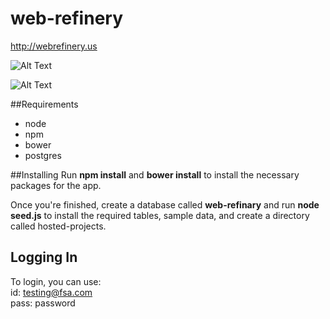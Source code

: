 # web-refinery

http://webrefinery.us

![Alt Text](https://github.com/ivanyyuk/web-refinery/raw/master/browser/images/webrefinery_interface.gif)

![Alt Text](https://github.com/ivanyyuk/web-refinery/raw/master/browser/images/webrefinery_export.gif)

##Requirements
- node
- npm
- bower
- postgres

##Installing
Run __npm install__ and __bower install__ to install the necessary packages for the app. 

Once you're finished, create a database called __web-refinary__ and run __node seed.js__ to install the required tables, sample data, and create a directory called hosted-projects. 

## Logging In

To login, you can use:  
 id: testing@fsa.com  
 pass: password
